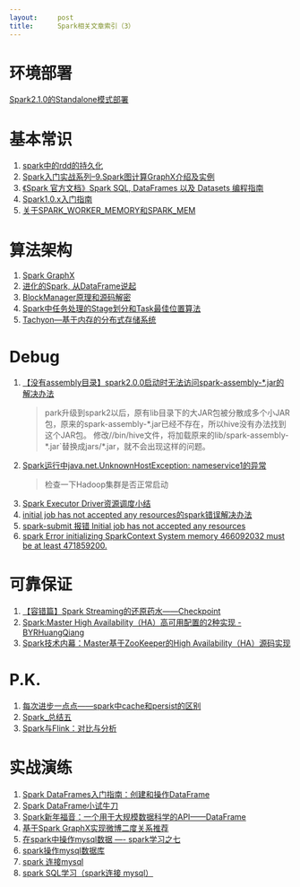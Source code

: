 ```yaml
---
layout:     post
title:      Spark相关文章索引（3）
---
```

<div id="article_content" class="article_content clearfix csdn-tracking-statistics" data-pid="blog" data-mod="popu_307" data-dsm="post">
								            <div id="content_views" class="markdown_views prism-atom-one-dark">
							<!-- flowchart 箭头图标 勿删 -->
							<svg xmlns="http://www.w3.org/2000/svg" style="display: none;"><path stroke-linecap="round" d="M5,0 0,2.5 5,5z" id="raphael-marker-block" style="-webkit-tap-highlight-color: rgba(0, 0, 0, 0);"></path></svg>
							<h1 id="环境部署">环境部署</h1>

<p><a href="http://blog.csdn.net/embracejava/article/details/53954063" rel="nofollow">Spark2.1.0的Standalone模式部署</a></p>



<h1 id="基本常识">基本常识</h1>

<ol>
<li><a href="http://blog.csdn.net/u014791046/article/details/51144845" rel="nofollow">spark中的rdd的持久化</a></li>
<li><a href="http://www.cnblogs.com/shishanyuan/p/4747793.html" rel="nofollow">Spark入门实战系列–9.Spark图计算GraphX介绍及实例</a></li>
<li><a href="http://ifeve.com/spark-sql-dataframes/" rel="nofollow">《Spark 官方文档》Spark SQL, DataFrames 以及 Datasets 编程指南</a></li>
<li><a href="http://www.cnblogs.com/Scott007/p/3849677.html" rel="nofollow">Spark1.0.x入门指南</a></li>
<li><a href="http://blog.csdn.net/book_mmicky/article/details/25714449" rel="nofollow">关于SPARK_WORKER_MEMORY和SPARK_MEM</a></li>
</ol>

<h1 id="算法架构">算法架构</h1>

<ol>
<li><a href="http://blog.csdn.net/hblfyla/article/details/52910689" rel="nofollow">Spark GraphX</a></li>
<li><a href="http://www.tuicool.com/articles/IzeY7zM" rel="nofollow">进化的Spark, 从DataFrame说起</a></li>
<li><a href="http://blog.csdn.net/sundujing/article/details/51419998" rel="nofollow">BlockManager原理和源码解密</a></li>
<li><a href="http://blog.csdn.net/sinat_25306771/article/details/51429984" rel="nofollow">Spark中任务处理的Stage划分和Task最佳位置算法</a></li>
<li><a href="http://blog.csdn.net/u012050154/article/details/52252027" rel="nofollow">Tachyon—基于内存的分布式存储系统</a></li>
</ol>



<h1 id="debug">Debug</h1>

<ol>
<li><p><a href="http://blog.csdn.net/dufufd/article/details/53201110" rel="nofollow">【没有assembly目录】spark2.0.0启动时无法访问spark-assembly-*.jar的解决办法</a></p>

<blockquote>
  <p>park升级到spark2以后，原有lib目录下的大JAR包被分散成多个小JAR包，原来的spark-assembly-*.jar已经不存在，所以hive没有办法找到这个JAR包。  修改//bin/hive文件，将加载原来的lib/spark-assembly-*.jar`替换成jars/*.jar，就不会出现这样的问题。</p>
</blockquote></li>
<li><p><a href="http://blog.csdn.net/bdchome/article/details/48292453" rel="nofollow">Spark运行中java.net.UnknownHostException: nameservice1的异常</a></p>

<blockquote>
  <p>检查一下Hadoop集群是否正常启动</p>
</blockquote></li>
<li><a href="http://www.xue163.com/179/6/1798132_2.html" rel="nofollow">Spark Executor Driver资源调度小结</a></li>
<li><a href="http://blog.csdn.net/sparkexpert/article/details/50803870" rel="nofollow">initial job has not accepted any resources的spark错误解决办法</a></li>
<li><a href="http://blog.csdn.net/qyl445/article/details/50684691" rel="nofollow">spark-submit 报错 Initial job has not accepted any resources</a></li>
<li><a href="http://www.infocool.net/kb/Spark/201701/277361.html" rel="nofollow">spark Error initializing SparkContext System memory 466092032 must be at least 471859200.</a></li>
</ol>

<h1 id="可靠保证">可靠保证</h1>

<ol>
<li><a href="http://www.jianshu.com/p/00b591c5f623" rel="nofollow">【容错篇】Spark Streaming的还原药水——Checkpoint</a></li>
<li><a href="http://www.tuicool.com/articles/AVr2YnB" rel="nofollow">Spark:Master High Availability（HA）高可用配置的2种实现 - BYRHuangQiang</a></li>
<li><a href="http://blog.csdn.net/anzhsoft/article/details/33740737" rel="nofollow">Spark技术内幕：Master基于ZooKeeper的High Availability（HA）源码实现</a></li>
</ol>



<h1 id="pk">P.K.</h1>

<ol>
<li><a href="http://blog.csdn.net/houmou/article/details/52491419" rel="nofollow">每次进步一点点——spark中cache和persist的区别</a></li>
<li><a href="http://www.cnblogs.com/haozhengfei/p/e353daff460b01a5be13688fe1f8c952.html" rel="nofollow">Spark_总结五</a></li>
<li><a href="http://www.csdn.net/article/2015-07-16/2825232" rel="nofollow">Spark与Flink：对比与分析</a></li>
</ol>



<h1 id="实战演练">实战演练</h1>

<ol>
<li><a href="http://blog.csdn.net/LW_GHY/article/details/51480358" rel="nofollow">Spark DataFrames入门指南：创建和操作DataFrame</a></li>
<li><a href="https://segmentfault.com/a/1190000002614456" rel="nofollow">Spark DataFrame小试牛刀</a></li>
<li><a href="http://www.csdn.net/article/2015-02-17/2823997" rel="nofollow">Spark新年福音：一个用于大规模数据科学的API——DataFrame</a></li>
<li><a href="http://www.itnose.net/detail/6709813.html" rel="nofollow">基于Spark GraphX实现微博二度关系推荐</a></li>
<li><a href="http://www.cnblogs.com/zhangqingping/p/5048226.html" rel="nofollow">在spark中操作mysql数据 —- spark学习之七</a></li>
<li><a href="http://blog.csdn.net/tolcf/article/details/51942231" rel="nofollow">spark操作mysql数据库</a></li>
<li><a href="http://blog.csdn.net/thdline/article/details/51537495" rel="nofollow">spark 连接mysql</a></li>
<li><a href="http://www.cnblogs.com/wujiadong2014/p/6516598.html" rel="nofollow">spark SQL学习（spark连接 mysql）</a></li>
</ol>            </div>
						<link href="https://csdnimg.cn/release/phoenix/mdeditor/markdown_views-9e5741c4b9.css" rel="stylesheet">
                </div>